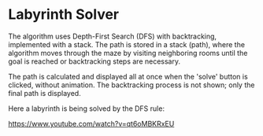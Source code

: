 # Labyrinth Solver

The algorithm uses Depth-First Search (DFS) with backtracking, implemented with a stack. The path is stored in a stack (path), where the algorithm moves through the maze by visiting neighboring rooms until the goal is reached or backtracking steps are necessary.

The path is calculated and displayed all at once when the 'solve' button is clicked, without animation. The backtracking process is not shown; only the final path is displayed.

Here a labyrinth is being solved by the DFS rule:

https://www.youtube.com/watch?v=qt6oMBKRxEU
